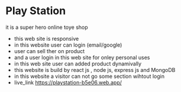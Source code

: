 
# Play Station

it is a super hero online toye shop

- this web site is responsive
- in this website user can login (email/google)
- user can sell ther on product
- and a user login in this web site for onley personal uses
- in this web site user can added product dynamivally
- this website is build by react js , node js, express js and MongoDB
- in this website a visitor can not go some section wihtout login 
- live_link https://playstation-b5e06.web.app/
